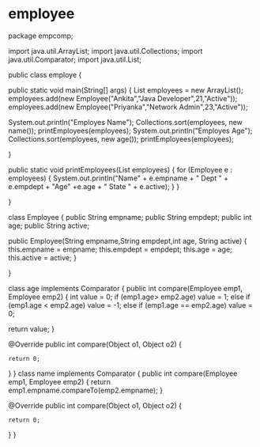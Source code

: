 # employee
package empcomp;

import java.util.ArrayList;
import java.util.Collections;
import java.util.Comparator;
import java.util.List;

public class employe {


  
 public static void main(String[] args) {
  List employees = new ArrayList();
  employees.add(new Employee("Ankita","Java Developer",21,"Active"));
  employees.add(new Employee("Priyanka","Network Admin",23,"Active"));
  

  System.out.println("Employes Name");
  Collections.sort(employees, new name());
  printEmployees(employees);
  System.out.println("Employes Age");
  Collections.sort(employees, new age());
  printEmployees(employees);

 }
 
 
 public static void printEmployees(List employees) {
for (Employee e : employees) {
   System.out.println("Name" + e.empname + " Dept " + e.empdept + "Age" +e.age
     + " State " + e.active);
  }
 }

}


class Employee {
 public String empname;
 public String empdept;
 public int age;
 public String active;

 public Employee(String empname,String empdept,int age, String active) {
  this.empname = empname;
  this.empdept = empdept;
  this.age = age;
  this.active = active;
 }

}

class age implements Comparator {
 public int compare(Employee emp1, Employee emp2) {
  int value = 0;
  if (emp1.age> emp2.age)
   value = 1;
  else if (emp1.age < emp2.age)
   value = -1;
  else if (emp1.age == emp2.age)
   value = 0;

  return value;
 }

@Override
public int compare(Object o1, Object o2) {
	
	return 0;
}
}
class name implements Comparator {
 public int compare(Employee emp1, Employee emp2) {
  return emp1.empname.compareTo(emp2.empname);
 }

@Override
public int compare(Object o1, Object o2) {
	
	return 0;
}
}
